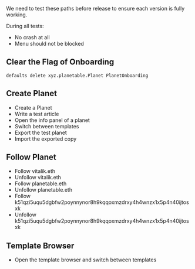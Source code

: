 We need to test these paths before release to ensure each version is fully working.

During all tests:

- No crash at all
- Menu should not be blocked

## Clear the Flag of Onboarding

```
defaults delete xyz.planetable.Planet PlanetOnboarding
```

## Create Planet

- Create a Planet
- Write a test article
- Open the info panel of a planet
- Switch between templates
- Export the test planet
- Import the exported copy

## Follow Planet

- Follow vitalik.eth
- Unfollow vitalik.eth
- Follow planetable.eth
- Unfollow planetable.eth
- Follow k51qzi5uqu5dgbfw2poynnynor8h9kqqoxmzdrxy4h4wnzx1x5p4n40ijtosxk
- Unfollow k51qzi5uqu5dgbfw2poynnynor8h9kqqoxmzdrxy4h4wnzx1x5p4n40ijtosxk

## Template Browser

- Open the template browser and switch between templates